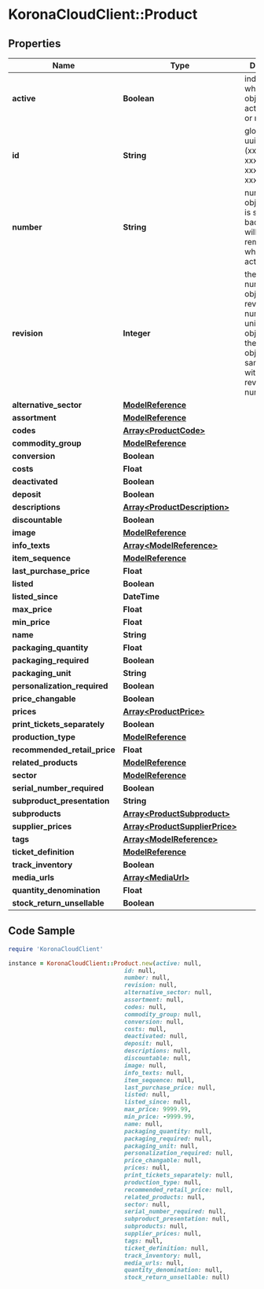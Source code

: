 # KoronaCloudClient::Product

## Properties

Name | Type | Description | Notes
------------ | ------------- | ------------- | -------------
**active** | **Boolean** | indicates whether the object is active for use or not | [optional] [readonly] 
**id** | **String** | global object uuid (xxxxxxxx-xxxx-xxxx-xxxx-xxxxxxxxxxxx) | [optional] 
**number** | **String** | number of the object, like it is set in backoffice; will be removed when active&#x3D;false | [optional] 
**revision** | **Integer** | the revision number of the object. revision numbers are unique per object-type. there is is no object of the same type with identical revision numbers. | [optional] [readonly] 
**alternative_sector** | [**ModelReference**](ModelReference.md) |  | [optional] 
**assortment** | [**ModelReference**](ModelReference.md) |  | [optional] 
**codes** | [**Array&lt;ProductCode&gt;**](ProductCode.md) |  | [optional] 
**commodity_group** | [**ModelReference**](ModelReference.md) |  | [optional] 
**conversion** | **Boolean** |  | [optional] 
**costs** | **Float** |  | [optional] 
**deactivated** | **Boolean** |  | [optional] 
**deposit** | **Boolean** |  | [optional] 
**descriptions** | [**Array&lt;ProductDescription&gt;**](ProductDescription.md) |  | [optional] 
**discountable** | **Boolean** |  | [optional] 
**image** | [**ModelReference**](ModelReference.md) |  | [optional] 
**info_texts** | [**Array&lt;ModelReference&gt;**](ModelReference.md) |  | [optional] 
**item_sequence** | [**ModelReference**](ModelReference.md) |  | [optional] 
**last_purchase_price** | **Float** |  | [optional] 
**listed** | **Boolean** |  | [optional] 
**listed_since** | **DateTime** |  | [optional] 
**max_price** | **Float** |  | [optional] 
**min_price** | **Float** |  | [optional] 
**name** | **String** |  | [optional] 
**packaging_quantity** | **Float** |  | [optional] 
**packaging_required** | **Boolean** |  | [optional] 
**packaging_unit** | **String** |  | [optional] 
**personalization_required** | **Boolean** |  | [optional] 
**price_changable** | **Boolean** |  | [optional] 
**prices** | [**Array&lt;ProductPrice&gt;**](ProductPrice.md) |  | [optional] 
**print_tickets_separately** | **Boolean** |  | [optional] 
**production_type** | [**ModelReference**](ModelReference.md) |  | [optional] 
**recommended_retail_price** | **Float** |  | [optional] 
**related_products** | [**ModelReference**](ModelReference.md) |  | [optional] 
**sector** | [**ModelReference**](ModelReference.md) |  | [optional] 
**serial_number_required** | **Boolean** |  | [optional] 
**subproduct_presentation** | **String** |  | [optional] 
**subproducts** | [**Array&lt;ProductSubproduct&gt;**](ProductSubproduct.md) |  | [optional] 
**supplier_prices** | [**Array&lt;ProductSupplierPrice&gt;**](ProductSupplierPrice.md) |  | [optional] 
**tags** | [**Array&lt;ModelReference&gt;**](ModelReference.md) |  | [optional] 
**ticket_definition** | [**ModelReference**](ModelReference.md) |  | [optional] 
**track_inventory** | **Boolean** |  | [optional] 
**media_urls** | [**Array&lt;MediaUrl&gt;**](MediaUrl.md) |  | [optional] 
**quantity_denomination** | **Float** |  | [optional] 
**stock_return_unsellable** | **Boolean** |  | [optional] 

## Code Sample

```ruby
require 'KoronaCloudClient'

instance = KoronaCloudClient::Product.new(active: null,
                                 id: null,
                                 number: null,
                                 revision: null,
                                 alternative_sector: null,
                                 assortment: null,
                                 codes: null,
                                 commodity_group: null,
                                 conversion: null,
                                 costs: null,
                                 deactivated: null,
                                 deposit: null,
                                 descriptions: null,
                                 discountable: null,
                                 image: null,
                                 info_texts: null,
                                 item_sequence: null,
                                 last_purchase_price: null,
                                 listed: null,
                                 listed_since: null,
                                 max_price: 9999.99,
                                 min_price: -9999.99,
                                 name: null,
                                 packaging_quantity: null,
                                 packaging_required: null,
                                 packaging_unit: null,
                                 personalization_required: null,
                                 price_changable: null,
                                 prices: null,
                                 print_tickets_separately: null,
                                 production_type: null,
                                 recommended_retail_price: null,
                                 related_products: null,
                                 sector: null,
                                 serial_number_required: null,
                                 subproduct_presentation: null,
                                 subproducts: null,
                                 supplier_prices: null,
                                 tags: null,
                                 ticket_definition: null,
                                 track_inventory: null,
                                 media_urls: null,
                                 quantity_denomination: null,
                                 stock_return_unsellable: null)
```


